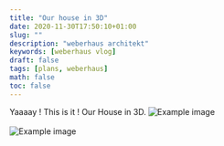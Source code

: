 ```yaml
---
title: "Our house in 3D"
date: 2020-11-30T17:50:10+01:00
slug: ""
description: "weberhaus architekt"
keywords: [weberhaus vlog]
draft: false
tags: [plans, weberhaus]
math: false
toc: false
---
```


Yaaaay ! This is it ! Our House in 3D.
![Example image](/images/uploads/showcase_3d_entrance.jpg)<br><br>
![Example image](/images/uploads/showcase_3d.jpg)